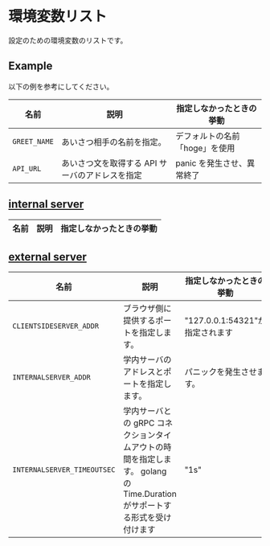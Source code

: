 # 環境変数リスト

設定のための環境変数のリストです。

## Example

以下の例を参考にしてください。

| 名前         | 説明                                            | 指定しなかったときの挙動       |
| ------------ | ----------------------------------------------- | ------------------------------ |
| `GREET_NAME` | あいさつ相手の名前を指定。                      | デフォルトの名前「hoge」を使用 |
| `API_URL`    | あいさつ文を取得する API サーバのアドレスを指定 | panic を発生させ、異常終了     |

## [internal server](/backend/internal)

| 名前 | 説明 | 指定しなかったときの挙動 |
| ---- | ---- | ------------------------ |

## [external server](/backend/external)

| 名前                        | 説明                                                                                                                      | 指定しなかったときの挙動        |
| --------------------------- | ------------------------------------------------------------------------------------------------------------------------- | ------------------------------- |
| `CLIENTSIDESERVER_ADDR`     | ブラウザ側に提供するポートを指定します。                                                                                  | "127.0.0.1:54321"が指定されます |
| `INTERNALSERVER_ADDR`       | 学内サーバのアドレスとポートを指定します。                                                                                | パニックを発生させます。        |
| `INTERNALSERVER_TIMEOUTSEC` | 学内サーバとの gRPC コネクションタイムアウトの時間を指定します。 golang の Time.Duration がサポートする形式を受け付けます | "1s"                            |
